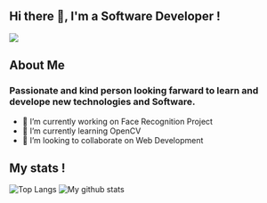 ## Hi there 👋, I'm a Software Developer !

<img src='https://pa1.narvii.com/6912/d50194346960feae7915c3818978c40673af1e74r4-800-600_00.gif'>

## About Me
### Passionate and kind person looking farward to learn and develope new technologies and Software.  

      
 - 🔭 I’m currently working on Face Recognition Project
 - 🌱 I’m currently learning OpenCV
 - 👯 I’m looking to collaborate on Web Development

## My stats !
![Top Langs](https://github-readme-stats.vercel.app/api/top-langs/?username=samcladson&layout=compact&theme=radical&custom_title=Top_Languages)
![My github stats](https://github-readme-stats.vercel.app/api?username=samcladson&show_icons=true&theme=radical&hide=stars&custom_title=GitHub_Stats)
